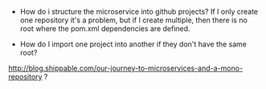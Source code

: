 - How do i structure the microservice into github projects? If I only create one repository it's a problem, but if I create multiple, then there is no root where the pom.xml dependencies are defined.

- How do I import one project into another if they don't have the same root?

http://blog.shippable.com/our-journey-to-microservices-and-a-mono-repository ?